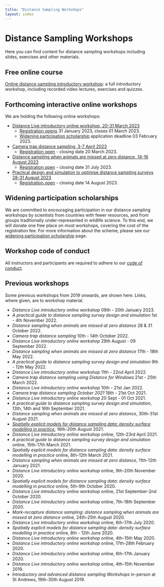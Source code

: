 ```yaml
---
title: "Distance Sampling Workshops"
layout: index
---
```


# Distance Sampling Workshops

Here you can find content for distance sampling workshops including slides, exercises and other materials.

## Free online course

[Online distance sampling introductory workshop](online-course): a full introductory workshop, including recorded video lectures, exercises and quizzes.

## Forthcoming interactive online workshops

We are holding the following online workshops:

- [Distance Live introductory online workshop, 20-31 March 2023](https://workshops.distancesampling.org/intro-mar-2023)
  - [Registration opens](https://onlineshop.st-andrews.ac.uk/conferences-and-events/events/creem/online-live-workshop-introductory-distance-sampling-20th-31st-march-2023) 31 January 2023, closes 01 March 2023.
  - [Widening participation scholarship](widening-participation) application deadline 03 February 2023.
- [Camera trap distance sampling, 3-7 April 2023](https://workshops.distancesampling.org/ctds-april-2023)
  - [Registration open](https://onlineshop.st-andrews.ac.uk/conferences-and-events/events/creem/online-workshop-analysis-of-camera-trap-data-with-distance-sampling-3rd-to-7th-april-2023) - closing date 20 March 2023.
- [Distance sampling when animals are missed at zero distance, 14-16 August 2023](https://workshops.distancesampling.org/mrds-aug-2023)
  - [Registration open](https://onlineshop.st-andrews.ac.uk/conferences-and-events/events/creem/online-workshop-distance-sampling-when-animals-are-missed-at-zero-distance-1416th-august-2023) - closing date 31 July 2023.
- [Practical design and simulation to optimise distance sampling surveys 28-31 August 2023](https://workshops.distancesampling.org/design-aug-2023)
  - [Registration open](https://onlineshop.st-andrews.ac.uk/conferences-and-events/events/creem/online-workshoppractical-design-and-simulation-to-optimise-distance-sampling-surveys-2831-aug-23) - closing date 14 August 2023. 

<!-- We are also in the early stages of planning workshops for spring 2023.  We will post further updates here, on [Twitter](http://twitter.com/distancesamp) and on the [distance sampling mailing list](https://groups.google.com/forum/#!forum/distance-sampling).  Please [email us](mailto:distance@st-andrews.ac.uk) if you are interested in joining a future workshop on the following topics: (1) camera trap distance sampling; (2) distance sampling when animals are missed at zero distance; (3) survey design and simulation. -->

## Widening participation scholarships

We are committed to encouraging participation in our distance sampling workshops by scientists from countries with fewer resources, and from groups traditionally under-represented in wildlife science. To this end, we will donate one free place on most workshops, covering the cost of the registration fee.  For more information about the scheme, please see our [widening participation scholarship](widening-participation) page.  

## Workshop code of conduct

All instructors and participants are required to adhere to our [code of conduct](code-of-conduct).

## Previous workshops

Some previous workshops from 2019 onwards, are shown here. Links, where given, are to workshop material.

- *Distance Live introductory online workshop* 09th - 20th January 2023.
- *A practical guide to distance sampling survey design and simulation* 1st - 4th November 2022.
- *Distance sampling when animals are missed at zero distance* 28 & 31 October 2022.
- *Camera trap distance sampling* 10th - 14th October 2022.
- *Distance Live introductory online workshop* 29th August - 09 September 2022.
- *Distance sampling when animals are missed at zero distance* 17th - 18th May 2022.
- *A practical guide to distance sampling survey design and simulation* 9th - 12th May 2022.
- *Distance Live introductory online workshop* 11th - 22nd April 2022.
- *Camera trap distance sampling using Distance for Windows* 21st - 25th March 2022.
- *Distance Live introductory online workshop* 10th - 21st Jan 2022.
- *Camera trap distance sampling October 2021* 18th - 21st Oct 2021.
- *Distance Live introductory online workshop* 20 Sept - 01 Oct 2021.
- *A practical guide to distance sampling survey design and simulation*, 13th, 14th and 16th September 2021.
- *Distance sampling when animals are missed at zero distance*, 30th-31st August 2021.
- [*Spatially explicit models for distance sampling data: density surface modelling in practice*](online-dsm-2021/), 16th-20th August 2021.
- *Distance Live introductory online workshop* online, 12th-23rd April 2021.
- *A practical guide to distance sampling survey design and simulation* online, 15th-17th March 2021. 
- *Spatially explicit models for distance sampling data: density surface modelling in practice* online, 8th-12th March 2021. 
- *Distance sampling when animals are missed at zero distance*, 11th-12th January 2021.
- *Distance Live introductory online workshop* online, 9th-20th November 2020.
- *Spatially explicit models for distance sampling data: density surface modelling in practice* online, 5th-9th October 2020.
- *Distance Live introductory online workshop* online, 21st September-2nd October 2020.
- *Distance Live introductory online workshop* online, 7th-18th September 2020.
- *Mark-recapture distance sampling: distance sampling when animals are missed at zero distance* online, 24th-25th August 2020.
- *Distance Live introductory online workshop* online, 6th-17th July 2020.
- *Spatially explicit models for distance sampling data: density surface modelling in practice* online, 8th - 12th June 2020.
- *Distance Live introductory online workshop* online, 4th-15th May 2020.
- *Distance Live introductory online workshop* online, 17th-28th February 2020.
- *Distance Live introductory online workshop* online, 6th-17th January 2020.
- *Distance Live introductory online workshop* online, 4th-15th November 2019.
- *Introductory and advanced distance sampling Workshops* in-person at St Andrews, 19th-30th August 2019.

